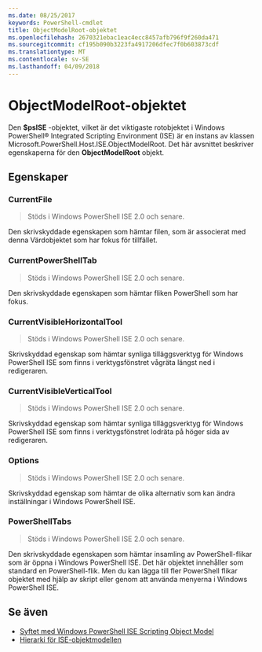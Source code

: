 ```yaml
---
ms.date: 08/25/2017
keywords: PowerShell-cmdlet
title: ObjectModelRoot-objektet
ms.openlocfilehash: 2670321ebac1eac4ecc8457afb796f9f260da471
ms.sourcegitcommit: cf195b090b3223fa4917206dfec7f0b603873cdf
ms.translationtype: MT
ms.contentlocale: sv-SE
ms.lasthandoff: 04/09/2018
---
```

# <a name="the-objectmodelroot-object"></a>ObjectModelRoot-objektet

Den **$psISE** -objektet, vilket är det viktigaste rotobjektet i Windows PowerShell® Integrated Scripting Environment (ISE) är en instans av klassen Microsoft.PowerShell.Host.ISE.ObjectModelRoot.
Det här avsnittet beskriver egenskaperna för den **ObjectModelRoot** objekt.

## <a name="properties"></a>Egenskaper

### <a name="currentfile"></a>CurrentFile

> Stöds i Windows PowerShell ISE 2.0 och senare.

Den skrivskyddade egenskapen som hämtar filen, som är associerat med denna Värdobjektet som har fokus för tillfället.

### <a name="currentpowershelltab"></a>CurrentPowerShellTab

> Stöds i Windows PowerShell ISE 2.0 och senare.

Den skrivskyddade egenskapen som hämtar fliken PowerShell som har fokus.

### <a name="currentvisiblehorizontaltool"></a>CurrentVisibleHorizontalTool

> Stöds i Windows PowerShell ISE 2.0 och senare.

Skrivskyddad egenskap som hämtar synliga tilläggsverktyg för Windows PowerShell ISE som finns i verktygsfönstret vågräta längst ned i redigeraren.

### <a name="currentvisibleverticaltool"></a>CurrentVisibleVerticalTool

> Stöds i Windows PowerShell ISE 2.0 och senare.

Skrivskyddad egenskap som hämtar synliga tilläggsverktyg för Windows PowerShell ISE som finns i verktygsfönstret lodräta på höger sida av redigeraren.

### <a name="options"></a>Options

> Stöds i Windows PowerShell ISE 2.0 och senare.

Skrivskyddad egenskap som hämtar de olika alternativ som kan ändra inställningar i Windows PowerShell ISE.

### <a name="powershelltabs"></a>PowerShellTabs

> Stöds i Windows PowerShell ISE 2.0 och senare.

Den skrivskyddade egenskapen som hämtar insamling av PowerShell-flikar som är öppna i Windows PowerShell ISE. Det här objektet innehåller som standard en PowerShell-flik. Men du kan lägga till fler PowerShell flikar objektet med hjälp av skript eller genom att använda menyerna i Windows PowerShell ISE.

## <a name="see-also"></a>Se även

- [Syftet med Windows PowerShell ISE Scripting Object Model](Purpose-of-the-Windows-PowerShell-ISE-Scripting-Object-Model.md)
- [Hierarki för ISE-objektmodellen](The-ISE-Object-Model-Hierarchy.md)